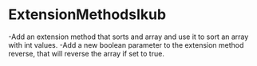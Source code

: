 # ExtensionMethodsIkub

-Add an extension method that sorts and array and use it to sort an array with int values.
-Add a new boolean parameter to the extension method reverse, that will reverse the array if set to true.
